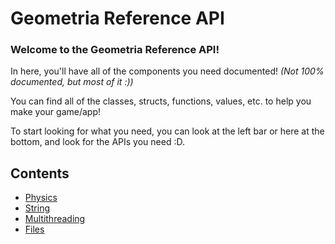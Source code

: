 # Geometria Reference API

### Welcome to the Geometria Reference API!

In here, you'll have all of the components you need documented! *(Not 100% documented, but most of it :))*

You can find all of the classes, structs, functions, values, etc. to help you make your game/app!

To start looking for what you need, you can look at the left bar or here at the bottom, and look for the APIs you need :D.

## Contents

- [Physics](/api/Physics/index.md)
- [String](/api/String/index.md)
- [Multithreading](/api/Multithreading/index.md)
- [Files](/api/Files/index.md)